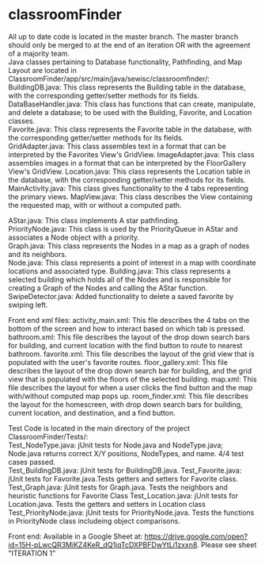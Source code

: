 # classroomFinder
All up to date code is located in the master branch. The master branch should only be merged to at the end of an iteration OR with the agreement of a majority team.  
Java classes pertaining to Database functionality, Pathfinding, and Map Layout are located in   ClassroomFinder/app/src/main/java/sewisc/classroomfinder/:  
BuildingDB.java: This class represents the Building table in the database, with the corresponding getter/setter methods for its fields.   
DataBaseHandler.java: This class has functions that can create, manipulate, and delete a database; to be used with the Building, Favorite, and Location classes.    
Favorite.java: This class represents the Favorite table in the database, with the corresponding getter/setter methods for its fields.    
GridAdapter.java: This class assembles text in a format that can be interpreted by the Favorites View's GridView.
ImageAdapter.java: This class assembles images in a format that can be interpreted by the FloorGallery View's GridView.
Location.java: This class represents the Location table in the database, with the corresponding getter/setter methods for its fields.    
MainActivity.java: This class gives functionality to the 4 tabs representing the primary views.
MapView.java: This class describes the View containing the requested map, with or without a computed path.

AStar.java: This class implements A star pathfinding.  
PriorityNode.java: This class is used by the PriorityQueue in AStar and associates a Node object with a priority.  
Graph.java: This class represents the Nodes in a map as a graph of nodes and its neighbors.  
Node.java: This class represents a point of interest in a map with coordinate locations and associated type.
Building.java: This class represents a selected building which holds all of the Nodes and is responsible for creating a Graph of the Nodes and calling the AStar function.
SwipeDetector.java: Added functionality to delete a saved favorite by swiping left.

Front end xml files:
activity_main.xml: This file describes the 4 tabs on the bottom of the screen and how to interact based on which tab is pressed.
bathroom.xml: This file describes the layout of the drop down search bars for building, and current location with the find button to route to nearest bathroom.
favorite.xml: This file describes the layout of the grid view that is populated with the user's favorite routes.
floor_gallery.xml: This file describes the layout of the drop down search bar for building, and the grid view that is populated with the floors of the selected building.
map.xml: This file describes the layout for when a user clicks the find button and the map with/without computed map pops up.
room_finder.xml: This file describes the layout for the homescreen, with drop down search bars for building, current location, and destination, and a find button.


Test Code is located in the main directory of the project ClassroomFinder/Tests/:  
Test_NodeType.java: jUnit tests for Node.java and NodeType.java; Node.java returns correct X/Y positions, NodeTypes, and name. 4/4 test cases passed.  
Test_BuildingDB.java: jUnit tests for BuildingDB.java.
Test_Favorite.java: jUnit tests for Favorite.java.Tests getters and setters for Favorite class.
Test_Graph.java: jUnit tests for Graph.java. Tests the neighbors and heuristic functions for Favorite Class
Test_Location.java: jUnit tests for Location.java. Tests the getters and setters in Location class
Test_PriorityNode.java: jUnit tests for PriorityNode.java. Tests the functions in PriorityNode class includeing object comparisons.

Front end: Available in a Google Sheet at: https://drive.google.com/open?id=15H-pLwcQR3MiKZ4KeR_dQ1jqTcDXPBFDwYtLi1zxxn8. Please see sheet "ITERATION 1"  
